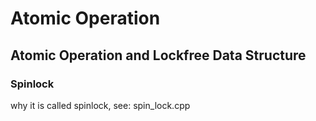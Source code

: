 # Atomic Operation

## Atomic Operation and Lockfree Data Structure

### Spinlock

why it is called spinlock, see: spin_lock.cpp

